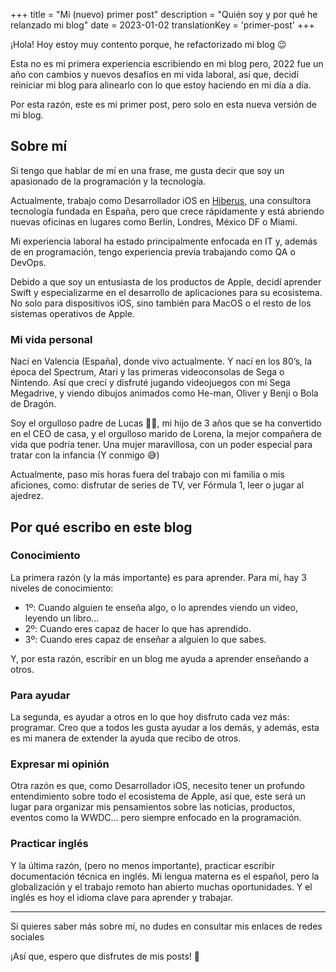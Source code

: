 +++
title = "Mi (nuevo) primer post"
description = "Quién soy y por qué he relanzado mi blog"
date = 2023-01-02
translationKey = 'primer-post'
+++

¡Hola! Hoy estoy muy contento porque, he refactorizado mi blog 😉

Esta no es mi primera experiencia escribiendo en mi blog pero, 2022 fue un año con cambios y nuevos desafíos en mi vida laboral, así que, decidí reiniciar mi blog para alinearlo con lo que estoy haciendo en mi día a día.

Por esta razón, este es mi primer post, pero solo en esta nueva versión de mi blog.

## Sobre mí
Si tengo que hablar de mí en una frase, me gusta decir que soy un apasionado de la programación y la tecnología.

Actualmente, trabajo como Desarrollador iOS en [Hiberus](http://www.hiberus.com), una consultora tecnología fundada en España, pero que crece rápidamente y está abriendo nuevas oficinas en lugares como Berlín, Londres, México DF o Miami.

Mi experiencia laboral ha estado principalmente enfocada en IT y, además de en programación, tengo experiencia previa trabajando como QA o DevOps.

Debido a que soy un entusiasta de los productos de Apple, decidí aprender Swift y especializarme en el desarrollo de aplicaciones para su ecosistema. No solo para dispositivos iOS, sino también para MacOS o el resto de los sistemas operativos de Apple.

### Mi vida personal
Nací en Valencia (España), donde vivo actualmente. Y nací en los 80’s, la época del Spectrum, Atari y las primeras videoconsolas de Sega o Nintendo. Así que crecí y disfruté jugando videojuegos con mi Sega Megadrive, y viendo dibujos animados como He-man, Oliver y Benji o Bola de Dragón.

Soy el orgulloso padre de Lucas 👶🏻, mi hijo de 3 años que se ha convertido en el CEO de casa, y el orgulloso marido de Lorena, la mejor compañera de vida que podría tener. Una mujer maravillosa, con un poder especial para tratar con la infancia (Y conmigo 😅)

Actualmente, paso mis horas fuera del trabajo con mi familia o mis aficiones, como: disfrutar de series de TV, ver Fórmula 1, leer o jugar al ajedrez.

## Por qué escribo en este blog
### Conocimiento
La primera razón (y la más importante) es para aprender.
Para mí, hay 3 niveles de conocimiento:
- 1º: Cuando alguien te enseña algo, o lo aprendes viendo un video, leyendo un libro...
- 2º: Cuando eres capaz de hacer lo que has aprendido.
- 3º: Cuando eres capaz de enseñar a alguien lo que sabes.

Y, por esta razón, escribir en un blog me ayuda a aprender enseñando a otros.

### Para ayudar
La segunda, es ayudar a otros en lo que hoy disfruto cada vez más: programar. Creo que a todos les gusta ayudar a los demás, y además, esta es mi manera de extender la ayuda que recibo de otros.

### Expresar mi opinión
Otra razón es que, como Desarrollador iOS, necesito tener un profundo entendimiento sobre todo el ecosistema de Apple, así que, este será un lugar para organizar mis pensamientos sobre las noticias, productos, eventos como la WWDC... pero siempre enfocado en la programación.

### Practicar inglés
Y la última razón, (pero no menos importante), practicar escribir documentación técnica en inglés. Mi lengua materna es el español, pero la globalización y el trabajo remoto han abierto muchas oportunidades. Y el inglés es hoy el idioma clave para aprender y trabajar.

---

Si quieres saber más sobre mí, no dudes en consultar mis enlaces de redes sociales

¡Así que, espero que disfrutes de mis posts! 🙂